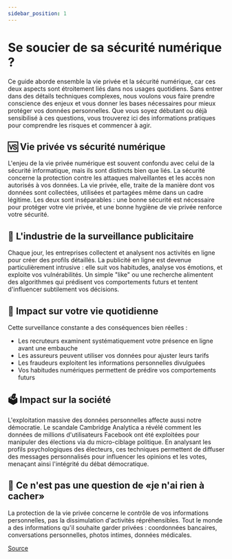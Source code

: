 ```yaml
---
sidebar_position: 1
---
```


# Se soucier de sa sécurité numérique ?

Ce guide aborde ensemble la vie privée et la sécurité numérique, car ces deux aspects sont étroitement liés dans nos usages quotidiens. Sans entrer dans des détails techniques complexes, nous voulons vous faire prendre conscience des enjeux et vous donner les bases nécessaires pour mieux protéger vos données personnelles. Que vous soyez débutant ou déjà sensibilisé à ces questions, vous trouverez ici des informations pratiques pour comprendre les risques et commencer à agir.

## 🆚 Vie privée vs sécurité numérique

L'enjeu de la vie privée numérique est souvent confondu avec celui de la sécurité informatique, mais ils sont distincts bien que liés. La sécurité concerne la protection contre les attaques malveillantes et les accès non autorisés à vos données. La vie privée, elle, traite de la manière dont vos données sont collectées, utilisées et partagées même dans un cadre légitime. Les deux sont inséparables : une bonne sécurité est nécessaire pour protéger votre vie privée, et une bonne hygiène de vie privée renforce votre sécurité.

## 🤖 L'industrie de la surveillance publicitaire

Chaque jour, les entreprises collectent et analysent nos activités en ligne pour créer des profils détaillés. La publicité en ligne est devenue particulièrement intrusive : elle suit vos habitudes, analyse vos émotions, et exploite vos vulnérabilités. Un simple "like" ou une recherche alimentent des algorithmes qui prédisent vos comportements futurs et tentent d'influencer subtilement vos décisions.

## 📱 Impact sur votre vie quotidienne

Cette surveillance constante a des conséquences bien réelles :

- Les recruteurs examinent systématiquement votre présence en ligne avant une embauche
- Les assureurs peuvent utiliser vos données pour ajuster leurs tarifs
- Les fraudeurs exploitent les informations personnelles divulguées
- Vos habitudes numériques permettent de prédire vos comportements futurs

## 🗳️ Impact sur la société

L'exploitation massive des données personnelles affecte aussi notre démocratie. Le scandale Cambridge Analytica a révélé comment les données de millions d'utilisateurs Facebook ont été exploitées pour manipuler des élections via du micro-ciblage politique. En analysant les profils psychologiques des électeurs, ces techniques permettent de diffuser des messages personnalisés pour influencer les opinions et les votes, menaçant ainsi l'intégrité du débat démocratique.

## 🥸 Ce n'est pas une question de «je n'ai rien à cacher»

La protection de la vie privée concerne le contrôle de vos informations personnelles, pas la dissimulation d'activités répréhensibles. Tout le monde a des informations qu'il souhaite garder privées : coordonnées bancaires, conversations personnelles, photos intimes, données médicales.

[Source](https://medium.com/@1kg/ive-got-nothing-to-hide-and-other-misunderstandings-of-privacy-b7ae8bf26603)